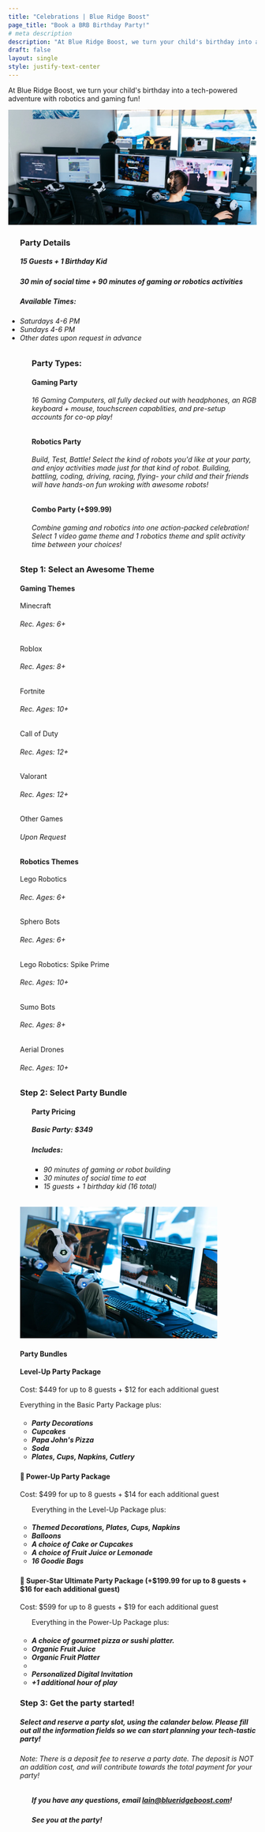 ```yaml
---
title: "Celebrations | Blue Ridge Boost"
page_title: "Book a BRB Birthday Party!"
# meta description
description: "At Blue Ridge Boost, we turn your child's birthday into a tech-powered adventure with robotics and gaming fun!"
draft: false
layout: single
style: justify-text-center
---
```


<p>At Blue Ridge Boost, we turn your child's birthday into a tech-powered adventure with robotics and gaming fun!</p>
<img src="images/wideroom.webp" alt="BRB Gaming Room">
<!--<img src="images/fullroom.jpg" alt="BRB Gaming Room" width="500">-->
    <ul>
    <h3>Party Details</h3>
    <h5><strong>15 Guests + 1 Birthday Kid</strong></h5>
    <h5><strong>30 min of social time + 90 minutes of gaming or robotics activities</strong></h5>    
    <h5><strong>Available Times:</strong></h5> 
    <h6><li>Saturdays 4-6 PM</li>
    <li>Sundays 4-6 PM</li>
    <li>Other dates upon request in advance</li></h6>
<div class="container section">
<ul>
<h3>Party Types:</h3>
<h4><strong>Gaming Party</strong></h4>
<h6>16 Gaming Computers, all fully decked out with headphones, an RGB keyboard + mouse, touchscreen capablities, and pre-setup accounts for co-op play!</h6>
<h4><strong>Robotics Party</strong></h4>
<h6>Build, Test, Battle! Select the kind of robots you'd like at your party, and enjoy activities made just for that kind of robot. Building, battling, coding, driving, racing, flying- your child and their friends will have hands-on fun wroking with awesome robots!</h6>
<h4><strong>Combo Party (+$99.99)</strong></h4>
<h6>Combine gaming and robotics into one action-packed celebration! Select 1 video game theme and 1 robotics theme and split activity time between your choices!</h6>
</ul>
</div>



<div class="container section">
    <!--This needs to be in a row-->
    <h3>Step 1: Select an Awesome Theme</h3>
    <!--Make this a banner-->
    <div class="row row-cols-3">
        <div class="theme-card">
            <h4>Gaming Themes</h4>
            <!--Subtitle Needed-->
            <body>Minecraft</body> 
            <h6>Rec. Ages: 6+</h6>
            <body>Roblox</body> 
            <h6>Rec. Ages: 8+</h6>
            <body>Fortnite</body>
            <h6>Rec. Ages: 10+</h6>
            <body>Call of Duty</body>
            <h6>Rec. Ages: 12+</h6>
            <body>Valorant</body>
            <h6>Rec. Ages: 12+</h6>
            <body>Other Games</body> 
            <h6>Upon Request</h6>
        </div>
        <div class="theme-card">
            <h4>Robotics Themes</h4>
            <body>Lego Robotics</body> 
            <h6>Rec. Ages: 6+</h6>
            <body>Sphero Bots</body> 
            <h6>Rec. Ages: 6+</h6>
            <body>Lego Robotics: Spike Prime</body>
            <h6>Rec. Ages: 10+</h6>
            <body>Sumo Bots</body> 
            <h6>Rec. Ages: 8+</h6>
            <body>Aerial Drones</body> 
            <h6>Rec. Ages: 10+</h6>
        </div>
    </div>
</div>

<div class="container section">
        <h3>Step 2: Select Party Bundle</h3>
        <div class="row">
        <div class="columnparty">
        <ul>
            <h4>Party Pricing</h4>
            <h5>Basic Party: $349</h5>
            <h5>Includes:</h5>
            <ul>
                <h6>
                <li>90 minutes of gaming or robot building</li>
                <li>30 minutes of social time to eat</li>
                <li>15 guests + 1 birthday kid (16 total)</li>
                </h6>
            </ul>
            </ul>
        </div>
        <div class="columnparty">
            <img src="images/maxweb.webp" alt="Minecraft Setup" width="400">
        </div>
    </div>
    <div class="row">
        <h4>Party Bundles</h4>
    </div>
    <div class="row row-cols-3">
        <div class="theme-card">
            <!--super charged, gamer, pro, champion, vip-->
                <h4>Level-Up Party Package</h4>
                <p>Cost: $449 for up to 8 guests + $12 for each additional guest</p>
                <p>Everything in the Basic Party Package plus:</p>
                <ul>
                    <h5>
                    <li>Party Decorations</li>
                    <li>Cupcakes</li>
                    <li>Papa John's Pizza</li>
                    <li>Soda</li>
                    <li>Plates, Cups, Napkins, Cutlery</li>
                    </h5>
                </ul>
        </div>
        <div class="theme-card">
                <h4>&#127812 Power-Up Party Package</h4>
                <p>Cost: $499 for up to 8 guests + $14 for each additional guest</p>
                <ul><p>Everything in the Level-Up Package plus:</p>
                    <h5>
                    <li><strong>Themed</strong> Decorations, Plates, Cups, Napkins</li>
                    <li>Balloons</li>
                    <li>A choice of Cake or Cupcakes</li>
                    <li>A choice of Fruit Juice or Lemonade</li>
                    <li>16 Goodie Bags</li>
                    </h5>
                </ul> 
        </div>
        <div class="theme-card">
                <h4>&#127775 Super-Star Ultimate Party Package (+$199.99 for up to 8 guests + $16 for each additional guest)</h4>
                <p>Cost: $599 for up to 8 guests + $19 for each additional guest</p>
                <ul><p>Everything in the Power-Up Package plus:</p>
                    <h5>
                    <li>A choice of gourmet pizza or sushi platter.</li>
                    <li><strong>Organic</strong> Fruit Juice</li>
                    <li><strong>Organic</strong> Fruit Platter<li>
                    <strong><li>Personalized Digital Invitation</li>
                    <li>+1 additional hour of play</li></strong>
                    </h5>
                </ul>
        </div>
    </div>
    <div>
    <!-- <div class="ecsp ecsp-SingleProduct-v2 ecsp-Product ec-Product-762154047" itemtype="http://schema.org/Product" data-single-product-id="762154047"><div class="ecsp-title" itemprop="name" style="display:none;" content="Birthday Party Reservation Deposit"></div><div customprop="addtobag"></div></div><script data-cfasync="false" type="text/javascript" src="https://app.ecwid.com/script.js?106136041&data_platform=singleproduct_v2" charset="utf-8"></script><script type="text/javascript">xProduct()</script>
    </div> -->
    <div class="container section">
    <h3>Step 3: Get the party started!</h3>
    <h5>Select and reserve a party slot, using the calander below. Please fill out all the information fields so we can start planning your tech-tastic party!</h5>
    <h6> Note: There is a deposit fee to reserve a party date. The deposit is NOT an addition cost, and will contribute towards the total payment for your party! </h6>
    <!--I would like to make this an "email us" button later on-->
    <ul>
    <!-- <div class="container" id="Celebrations">
<div id="my-store-106136041"></div>
<div><script data-cfasync="false" type="text/javascript" src="https://app.ecwid.com/script.js?106136041&data_platform=code" charset="utf-8"></script><script type="text/javascript"> xProductBrowser("id=my-store-106136041", "defaultCategoryId=184145262");</script></div>
</div> -->
    <!-- add a la carte add ons of baloons and maybe pizza -->
    <!-- add embeded deposit system -->
    <script src="https://embed.ycb.me"	async="true"	data-domain="c0f2o"	data-displaymode="auto"></script>
    <h5>If you have any questions, email <a href="mailto:lain@blueridgeboost.com">lain@blueridgeboost.com</a>!</h5>
    <h5>See you at the party!</h5>
    </ul>
    </div>
</div>

